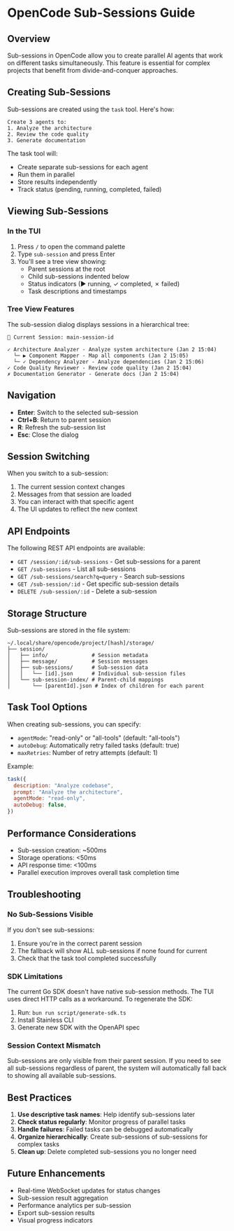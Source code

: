 # OpenCode Sub-Sessions Guide

## Overview

Sub-sessions in OpenCode allow you to create parallel AI agents that work on different tasks simultaneously. This feature is essential for complex projects that benefit from divide-and-conquer approaches.

## Creating Sub-Sessions

Sub-sessions are created using the `task` tool. Here's how:

```
Create 3 agents to:
1. Analyze the architecture
2. Review the code quality
3. Generate documentation
```

The task tool will:

- Create separate sub-sessions for each agent
- Run them in parallel
- Store results independently
- Track status (pending, running, completed, failed)

## Viewing Sub-Sessions

### In the TUI

1. Press `/` to open the command palette
2. Type `sub-session` and press Enter
3. You'll see a tree view showing:
   - Parent sessions at the root
   - Child sub-sessions indented below
   - Status indicators (▶ running, ✓ completed, ✗ failed)
   - Task descriptions and timestamps

### Tree View Features

The sub-session dialog displays sessions in a hierarchical tree:

```
📁 Current Session: main-session-id

✓ Architecture Analyzer - Analyze system architecture (Jan 2 15:04)
  └─ ▶ Component Mapper - Map all components (Jan 2 15:05)
  └─ ✓ Dependency Analyzer - Analyze dependencies (Jan 2 15:06)
✓ Code Quality Reviewer - Review code quality (Jan 2 15:04)
✗ Documentation Generator - Generate docs (Jan 2 15:04)
```

## Navigation

- **Enter**: Switch to the selected sub-session
- **Ctrl+B**: Return to parent session
- **R**: Refresh the sub-session list
- **Esc**: Close the dialog

## Session Switching

When you switch to a sub-session:

1. The current session context changes
2. Messages from that session are loaded
3. You can interact with that specific agent
4. The UI updates to reflect the new context

## API Endpoints

The following REST API endpoints are available:

- `GET /session/:id/sub-sessions` - Get sub-sessions for a parent
- `GET /sub-sessions` - List all sub-sessions
- `GET /sub-sessions/search?q=query` - Search sub-sessions
- `GET /sub-session/:id` - Get specific sub-session details
- `DELETE /sub-session/:id` - Delete a sub-session

## Storage Structure

Sub-sessions are stored in the file system:

```
~/.local/share/opencode/project/[hash]/storage/
├── session/
│   ├── info/              # Session metadata
│   ├── message/           # Session messages
│   ├── sub-sessions/      # Sub-session data
│   │   └── [id].json      # Individual sub-session files
│   └── sub-session-index/ # Parent-child mappings
│       └── [parentId].json # Index of children for each parent
```

## Task Tool Options

When creating sub-sessions, you can specify:

- `agentMode`: "read-only" or "all-tools" (default: "all-tools")
- `autoDebug`: Automatically retry failed tasks (default: true)
- `maxRetries`: Number of retry attempts (default: 1)

Example:

```javascript
task({
  description: "Analyze codebase",
  prompt: "Analyze the architecture",
  agentMode: "read-only",
  autoDebug: false,
})
```

## Performance Considerations

- Sub-session creation: ~500ms
- Storage operations: <50ms
- API response time: <100ms
- Parallel execution improves overall task completion time

## Troubleshooting

### No Sub-Sessions Visible

If you don't see sub-sessions:

1. Ensure you're in the correct parent session
2. The fallback will show ALL sub-sessions if none found for current
3. Check that the task tool completed successfully

### SDK Limitations

The current Go SDK doesn't have native sub-session methods. The TUI uses direct HTTP calls as a workaround. To regenerate the SDK:

1. Run: `bun run script/generate-sdk.ts`
2. Install Stainless CLI
3. Generate new SDK with the OpenAPI spec

### Session Context Mismatch

Sub-sessions are only visible from their parent session. If you need to see all sub-sessions regardless of parent, the system will automatically fall back to showing all available sub-sessions.

## Best Practices

1. **Use descriptive task names**: Help identify sub-sessions later
2. **Check status regularly**: Monitor progress of parallel tasks
3. **Handle failures**: Failed tasks can be debugged automatically
4. **Organize hierarchically**: Create sub-sessions of sub-sessions for complex tasks
5. **Clean up**: Delete completed sub-sessions you no longer need

## Future Enhancements

- Real-time WebSocket updates for status changes
- Sub-session result aggregation
- Performance analytics per sub-session
- Export sub-session results
- Visual progress indicators
